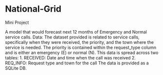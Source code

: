 # National-Grid
Mini Project

A model that would forecast next 12 months of Emergency and Normal service calls.
Data: The dataset provided is related to service calls, specifically when they were received, the priority, and the town where the service is needed. 
The priority is contained within the request_type column and is either an emergency (E) or normal (N). This data is spread across two tables:
              1. RECEIVED: Date and time when the call was received
              2. REQ_INFO: Request type and town for the call
The data is provided as a SQLite DB.
